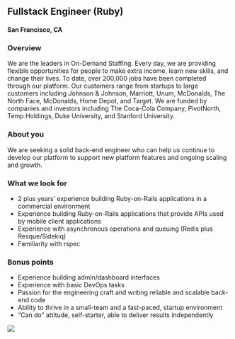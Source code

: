 ## Fullstack Engineer (Ruby)
#### San Francisco, CA

### Overview
We are the leaders in On-Demand Staffing.
Every day, we are providing flexible opportunities for people to make extra income,
learn new skills, and change their lives. To date, over 200,000 jobs have been
completed through our platform.
Our customers range from startups to large customers including Johnson & Johnson,
Marriott, Unum, McDonalds, The North Face, McDonalds, Home Depot, and Target.
We are funded by companies and investors including The Coca-Cola Company,
PivotNorth, Temp Holdings, Duke University, and Stanford University.

### About you
We are seeking a solid back-end engineer who can help us continue to develop our platform to support new platform features and ongoing scaling and growth.

### What we look for
+	2 plus years’ experience building Ruby-on-Rails applications in a commercial environment
+	Experience building Ruby-on-Rails applications that provide APIs used by mobile client applications
+	Experience with asynchronous operations and queuing (Redis plus Resque/Sidekiq)
+	Familiarity with rspec

### Bonus points
+	Experience building admin/dashboard interfaces
+	Experience with basic DevOps tasks
+	Passion for the engineering craft and writing reliable and scalable back-end code
+	Ability to thrive in a small-team and a fast-paced, startup environment
+	“Can do” attitude, self-starter, able to deliver results independently


[<img src='https://dabuttonfactory.com/button.png?t=Learn+More&f=Calibri-Bold&ts=24&tc=fff&hp=20&vp=8&c=5&bgt=unicolored&bgc=29aafe'>](https://letsrockit.co/jobs/v29ub2xv-fullstack-engineer-ruby)
